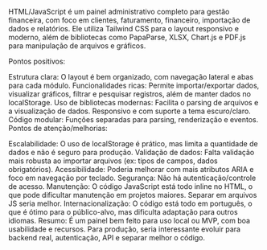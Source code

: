 HTML/JavaScript é um painel administrativo completo para gestão financeira, com foco em clientes, faturamento, financeiro, importação de dados e relatórios. Ele utiliza Tailwind CSS para o layout responsivo e moderno, além de bibliotecas como PapaParse, XLSX, Chart.js e PDF.js para manipulação de arquivos e gráficos.

Pontos positivos:

Estrutura clara: O layout é bem organizado, com navegação lateral e abas para cada módulo.
Funcionalidades ricas: Permite importar/exportar dados, visualizar gráficos, filtrar e pesquisar registros, além de manter dados no localStorage.
Uso de bibliotecas modernas: Facilita o parsing de arquivos e a visualização de dados.
Responsivo e com suporte a tema escuro/claro.
Código modular: Funções separadas para parsing, renderização e eventos.
Pontos de atenção/melhorias:

Escalabilidade: O uso de localStorage é prático, mas limita a quantidade de dados e não é seguro para produção.
Validação de dados: Falta validação mais robusta ao importar arquivos (ex: tipos de campos, dados obrigatórios).
Acessibilidade: Poderia melhorar com mais atributos ARIA e foco em navegação por teclado.
Segurança: Não há autenticação/controle de acesso.
Manutenção: O código JavaScript está todo inline no HTML, o que pode dificultar manutenção em projetos maiores. Separar em arquivos JS seria melhor.
Internacionalização: O código está todo em português, o que é ótimo para o público-alvo, mas dificulta adaptação para outros idiomas.
Resumo:
É um painel bem feito para uso local ou MVP, com boa usabilidade e recursos. Para produção, seria interessante evoluir para backend real, autenticação, API e separar melhor o código.
